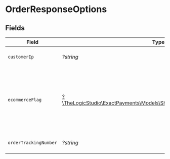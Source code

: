 # OrderResponseOptions


## Fields

| Field                                                                                                                        | Type                                                                                                                         | Required                                                                                                                     | Description                                                                                                                  | Example                                                                                                                      |
| ---------------------------------------------------------------------------------------------------------------------------- | ---------------------------------------------------------------------------------------------------------------------------- | ---------------------------------------------------------------------------------------------------------------------------- | ---------------------------------------------------------------------------------------------------------------------------- | ---------------------------------------------------------------------------------------------------------------------------- |
| `customerIp`                                                                                                                 | *?string*                                                                                                                    | :heavy_minus_sign:                                                                                                           | IP address of the customer.                                                                                                  | 101.188.67.134                                                                                                               |
| `ecommerceFlag`                                                                                                              | [?\TheLogicStudio\ExactPayments\Models\Shared\OrderResponseEcommerceFlag](../../Models/Shared/OrderResponseEcommerceFlag.md) | :heavy_minus_sign:                                                                                                           | Used to classify the style of transaction being performed. 2 = Recurring, 3 = Installment.                                   |                                                                                                                              |
| `orderTrackingNumber`                                                                                                        | *?string*                                                                                                                    | :heavy_minus_sign:                                                                                                           | Tracking number for the Order.                                                                                               | trackid123                                                                                                                   |